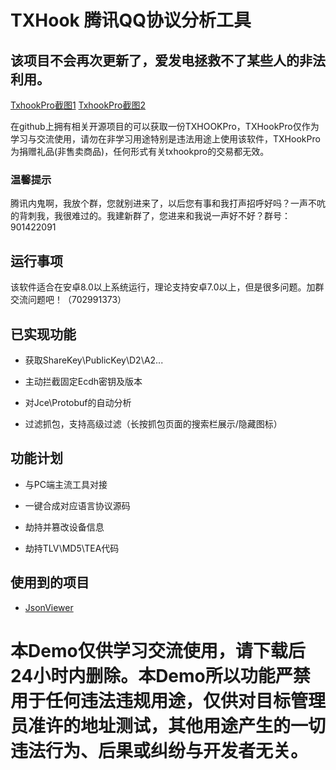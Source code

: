 # TXHook 腾讯QQ协议分析工具

## 该项目不会再次更新了，爱发电拯救不了某些人的非法利用。

[TxhookPro截图1](https://user-images.githubusercontent.com/61898844/185811625-2e0409ec-84c2-4044-b52c-bb29046300ad.jpg)
[TxhookPro截图2](https://user-images.githubusercontent.com/61898844/185811628-7fbc63bd-b72c-4ba4-bd65-4d9983144e7e.jpg)

在github上拥有相关开源项目的可以获取一份TXHOOKPro，TXHookPro仅作为学习与交流使用，请勿在非学习用途特别是违法用途上使用该软件，TXHookPro为捐赠礼品(非售卖商品)，任何形式有关txhookpro的交易都无效。

### 温馨提示

腾讯内鬼啊，我放个群，您就别进来了，以后您有事和我打声招呼好吗？一声不吭的背刺我，我很难过的。我建新群了，您进来和我说一声好不好？群号：901422091

## 运行事项

该软件适合在安卓8.0以上系统运行，理论支持安卓7.0以上，但是很多问题。加群交流问题吧！（702991373）

## 已实现功能

 - 获取ShareKey\PublicKey\D2\A2...

 - 主动拦截固定Ecdh密钥及版本

 - 对Jce\Protobuf的自动分析
 
 - 过滤抓包，支持高级过滤（长按抓包页面的搜索栏展示/隐藏图标）
 
## 功能计划

 - 与PC端主流工具对接

 - 一键合成对应语言协议源码

 - 劫持并篡改设备信息

 - 劫持TLV\MD5\TEA代码

## 使用到的项目

- [JsonViewer](https://github.com/smuyyh/JsonViewer)

# 本Demo仅供学习交流使用，请下载后24小时内删除。本Demo所以功能严禁用于任何违法违规用途，仅供对目标管理员准许的地址测试，其他用途产生的一切违法行为、后果或纠纷与开发者无关。
